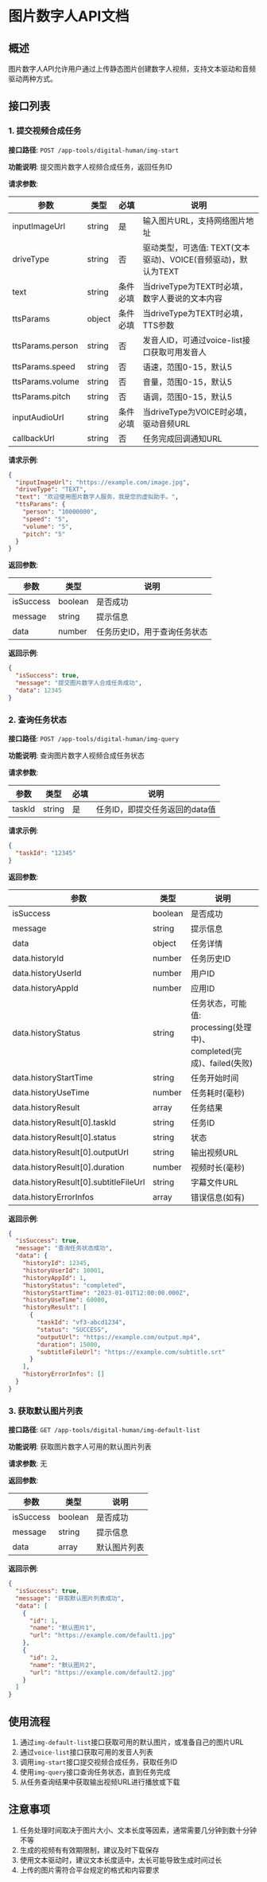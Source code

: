 # 图片数字人API文档

## 概述

图片数字人API允许用户通过上传静态图片创建数字人视频，支持文本驱动和音频驱动两种方式。

## 接口列表

### 1. 提交视频合成任务

**接口路径**: `POST /app-tools/digital-human/img-start`

**功能说明**: 提交图片数字人视频合成任务，返回任务ID

**请求参数**:

| 参数 | 类型 | 必填 | 说明 |
| --- | --- | --- | --- |
| inputImageUrl | string | 是 | 输入图片URL，支持网络图片地址 |
| driveType | string | 否 | 驱动类型，可选值: TEXT(文本驱动)、VOICE(音频驱动)，默认为TEXT |
| text | string | 条件必填 | 当driveType为TEXT时必填，数字人要说的文本内容 |
| ttsParams | object | 条件必填 | 当driveType为TEXT时必填，TTS参数 |
| ttsParams.person | string | 否 | 发音人ID，可通过voice-list接口获取可用发音人 |
| ttsParams.speed | string | 否 | 语速，范围0-15，默认5 |
| ttsParams.volume | string | 否 | 音量，范围0-15，默认5 |
| ttsParams.pitch | string | 否 | 语调，范围0-15，默认5 |
| inputAudioUrl | string | 条件必填 | 当driveType为VOICE时必填，驱动音频URL |
| callbackUrl | string | 否 | 任务完成回调通知URL |

**请求示例**:

```json
{
  "inputImageUrl": "https://example.com/image.jpg",
  "driveType": "TEXT",
  "text": "欢迎使用图片数字人服务，我是您的虚拟助手。",
  "ttsParams": {
    "person": "10000000",
    "speed": "5",
    "volume": "5",
    "pitch": "5"
  }
}
```

**返回参数**:

| 参数 | 类型 | 说明 |
| --- | --- | --- |
| isSuccess | boolean | 是否成功 |
| message | string | 提示信息 |
| data | number | 任务历史ID，用于查询任务状态 |

**返回示例**:

```json
{
  "isSuccess": true,
  "message": "提交图片数字人合成任务成功",
  "data": 12345
}
```

### 2. 查询任务状态

**接口路径**: `POST /app-tools/digital-human/img-query`

**功能说明**: 查询图片数字人视频合成任务状态

**请求参数**:

| 参数 | 类型 | 必填 | 说明 |
| --- | --- | --- | --- |
| taskId | string | 是 | 任务ID，即提交任务返回的data值 |

**请求示例**:

```json
{
  "taskId": "12345"
}
```

**返回参数**:

| 参数 | 类型 | 说明 |
| --- | --- | --- |
| isSuccess | boolean | 是否成功 |
| message | string | 提示信息 |
| data | object | 任务详情 |
| data.historyId | number | 任务历史ID |
| data.historyUserId | number | 用户ID |
| data.historyAppId | number | 应用ID |
| data.historyStatus | string | 任务状态，可能值: processing(处理中)、completed(完成)、failed(失败) |
| data.historyStartTime | string | 任务开始时间 |
| data.historyUseTime | number | 任务耗时(毫秒) |
| data.historyResult | array | 任务结果 |
| data.historyResult[0].taskId | string | 任务ID |
| data.historyResult[0].status | string | 状态 |
| data.historyResult[0].outputUrl | string | 输出视频URL |
| data.historyResult[0].duration | number | 视频时长(毫秒) |
| data.historyResult[0].subtitleFileUrl | string | 字幕文件URL |
| data.historyErrorInfos | array | 错误信息(如有) |

**返回示例**:

```json
{
  "isSuccess": true,
  "message": "查询任务状态成功",
  "data": {
    "historyId": 12345,
    "historyUserId": 10001,
    "historyAppId": 1,
    "historyStatus": "completed",
    "historyStartTime": "2023-01-01T12:00:00.000Z",
    "historyUseTime": 60000,
    "historyResult": [
      {
        "taskId": "vf3-abcd1234",
        "status": "SUCCESS",
        "outputUrl": "https://example.com/output.mp4",
        "duration": 15000,
        "subtitleFileUrl": "https://example.com/subtitle.srt"
      }
    ],
    "historyErrorInfos": []
  }
}
```

### 3. 获取默认图片列表

**接口路径**: `GET /app-tools/digital-human/img-default-list`

**功能说明**: 获取图片数字人可用的默认图片列表

**请求参数**: 无

**返回参数**:

| 参数 | 类型 | 说明 |
| --- | --- | --- |
| isSuccess | boolean | 是否成功 |
| message | string | 提示信息 |
| data | array | 默认图片列表 |

**返回示例**:

```json
{
  "isSuccess": true,
  "message": "获取默认图片列表成功",
  "data": [
    {
      "id": 1,
      "name": "默认图片1",
      "url": "https://example.com/default1.jpg"
    },
    {
      "id": 2,
      "name": "默认图片2",
      "url": "https://example.com/default2.jpg"
    }
  ]
}
```

## 使用流程

1. 通过`img-default-list`接口获取可用的默认图片，或准备自己的图片URL
2. 通过`voice-list`接口获取可用的发音人列表
3. 调用`img-start`接口提交视频合成任务，获取任务ID
4. 使用`img-query`接口查询任务状态，直到任务完成
5. 从任务查询结果中获取输出视频URL进行播放或下载

## 注意事项

1. 任务处理时间取决于图片大小、文本长度等因素，通常需要几分钟到数十分钟不等
2. 生成的视频有有效期限制，建议及时下载保存
3. 使用文本驱动时，建议文本长度适中，太长可能导致生成时间过长
4. 上传的图片需符合平台规定的格式和内容要求 